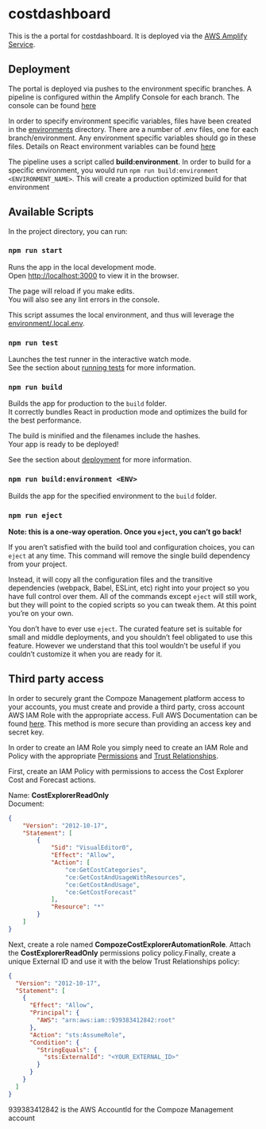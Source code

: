 # costdashboard

This is the a portal for costdashboard. It is deployed via the [AWS Amplify Service](https://aws.amazon.com/amplify/). 

## Deployment

The portal is deployed via pushes to the environment specific branches. A pipeline is configured within the Amplify Console for each branch. The console can be found [here](https://console.aws.amazon.com/amplify/home?region=us-east-1&code=b136b945e1b29e6ceb9d#/d93wzife5cr2s)

In order to specify environment specific variables, files have been created in the [environments](./environments) directory. There are a number of .env files, one for each branch/environment. Any environment specific variables should go in these files. Details on React environment variables can be found [here](https://create-react-app.dev/docs/adding-custom-environment-variables/)

The pipeline uses a script called **build:environment**. In order to build for a specific environment, you would run ```npm run build:environment <ENVIRONMENT_NAME>```. This will create a production optimized build for that environment

## Available Scripts

In the project directory, you can run:

### `npm run start`

Runs the app in the local development mode.<br />
Open [http://localhost:3000](http://localhost:3000) to view it in the browser.

The page will reload if you make edits.<br />
You will also see any lint errors in the console.

This script assumes the local environment, and thus will leverage the [environment/.local.env](environment/.local.env).

### `npm run test`

Launches the test runner in the interactive watch mode.<br />
See the section about [running tests](https://facebook.github.io/create-react-app/docs/running-tests) for more information.

### `npm run build`

Builds the app for production to the `build` folder.<br />
It correctly bundles React in production mode and optimizes the build for the best performance.

The build is minified and the filenames include the hashes.<br />
Your app is ready to be deployed!

See the section about [deployment](https://facebook.github.io/create-react-app/docs/deployment) for more information.

### `npm run build:environment <ENV>`

Builds the app for the specified environment to the `build` folder.<br />

### `npm run eject` 

**Note: this is a one-way operation. Once you `eject`, you can’t go back!**

If you aren’t satisfied with the build tool and configuration choices, you can `eject` at any time. This command will remove the single build dependency from your project.

Instead, it will copy all the configuration files and the transitive dependencies (webpack, Babel, ESLint, etc) right into your project so you have full control over them. All of the commands except `eject` will still work, but they will point to the copied scripts so you can tweak them. At this point you’re on your own.

You don’t have to ever use `eject`. The curated feature set is suitable for small and middle deployments, and you shouldn’t feel obligated to use this feature. However we understand that this tool wouldn’t be useful if you couldn’t customize it when you are ready for it.

## Third party access

In order to securely grant the Compoze Management platform access to your accounts, you must create and provide a third party, cross account AWS IAM Role with the appropriate access. Full AWS Documentation can be found [here](https://docs.aws.amazon.com/IAM/latest/UserGuide/id_roles_common-scenarios_third-party.html). This method is more secure than providing an access key and secret key.

In order to create an IAM Role you simply need to create an IAM Role and Policy with the appropriate [Permissions](https://aws.amazon.com/iam/features/manage-permissions/) and [Trust Relationships](https://aws.amazon.com/blogs/security/how-to-use-trust-policies-with-iam-roles/).

First, create an IAM Policy with permissions to access the Cost Explorer Cost and Forecast actions.

Name: **CostExplorerReadOnly** </br>
Document: 
```json
{
    "Version": "2012-10-17",
    "Statement": [
        {
            "Sid": "VisualEditor0",
            "Effect": "Allow",
            "Action": [
                "ce:GetCostCategories",
                "ce:GetCostAndUsageWithResources",
                "ce:GetCostAndUsage",
                "ce:GetCostForecast"
            ],
            "Resource": "*"
        }
    ]
}
```

Next, create a role named **CompozeCostExplorerAutomationRole**. Attach the **CostExplorerReadOnly** permissions policy policy.Finally, create a unique External ID and use it with the below Trust Relationships policy:
```json
{
  "Version": "2012-10-17",
  "Statement": [
    {
      "Effect": "Allow",
      "Principal": {
        "AWS": "arn:aws:iam::939383412842:root"
      },
      "Action": "sts:AssumeRole",
      "Condition": {
        "StringEquals": {
          "sts:ExternalId": "<YOUR_EXTERNAL_ID>"
        }
      }
    }
  ]
}
``` 
939383412842 is the AWS AccountId for the Compoze Management account
